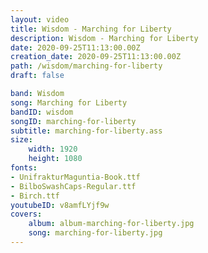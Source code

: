 ```yaml
---
layout: video
title: Wisdom - Marching for Liberty
description: Wisdom - Marching for Liberty
date: 2020-09-25T11:13:00.00Z
creation_date: 2020-09-25T11:13:00.00Z
path: /wisdom/marching-for-liberty
draft: false

band: Wisdom
song: Marching for Liberty
bandID: wisdom
songID: marching-for-liberty
subtitle: marching-for-liberty.ass
size:
    width: 1920
    height: 1080
fonts:
- UnifrakturMaguntia-Book.ttf
- BilboSwashCaps-Regular.ttf
- Birch.ttf
youtubeID: v8amfLYjf9w
covers: 
    album: album-marching-for-liberty.jpg
    song: marching-for-liberty.jpg
---
```

